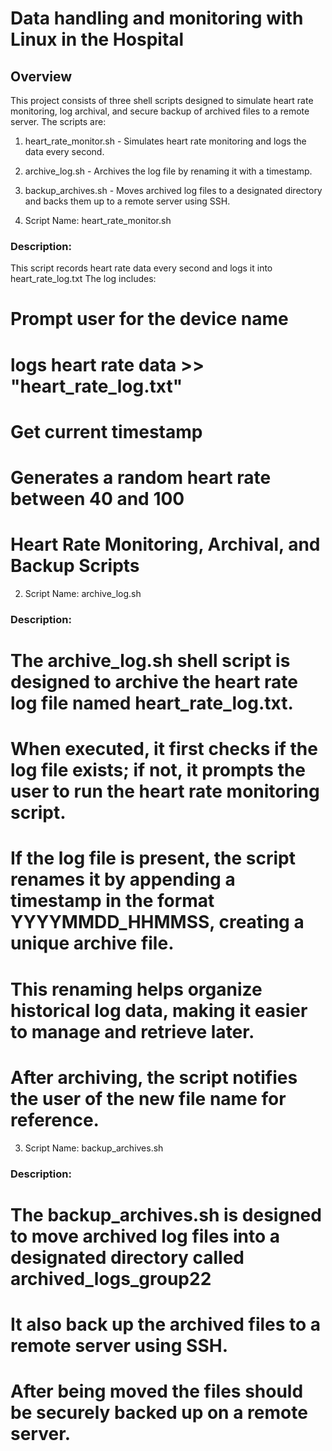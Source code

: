 
# Data handling and monitoring with Linux in the Hospital

## Overview
This project consists of three shell scripts designed to simulate heart rate monitoring, log archival, and secure backup of archived files to a remote server. The scripts are:

1. heart_rate_monitor.sh - Simulates heart rate monitoring and logs the data every second.
2. archive_log.sh - Archives the log file by renaming it with a timestamp.
3. backup_archives.sh - Moves archived log files to a designated directory and backs them up to a remote server using SSH.

1. Script Name: heart_rate_monitor.sh
### Description:
This script records heart rate data every second and logs it into heart_rate_log.txt The log includes:
# Prompt user for the device name
# logs heart rate data >> "heart_rate_log.txt"
# Get current timestamp
# Generates a random heart rate between 40 and 100
# Heart Rate Monitoring, Archival, and Backup Scripts

2. Script Name: archive_log.sh
### Description:
# The archive_log.sh shell script is designed to archive the heart rate log file named heart_rate_log.txt.
# When executed, it first checks if the log file exists; if not, it prompts the user to run the heart rate monitoring script.
# If the log file is present, the script renames it by appending a timestamp in the format YYYYMMDD_HHMMSS, creating a unique archive file.
# This renaming helps organize historical log data, making it easier to manage and retrieve later.
# After archiving, the script notifies the user of the new file name for reference.

3. Script Name: backup_archives.sh
### Description:
# The backup_archives.sh is designed to move archived log files into a designated directory called archived_logs_group22
# It also back up the archived files to a remote server using SSH.
# After being moved the files should be securely backed up on a remote server.

